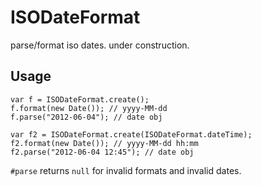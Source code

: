 ISODateFormat
=============

parse/format iso dates. under construction.



Usage
-----

	var f = ISODateFormat.create();
	f.format(new Date()); // yyyy-MM-dd
	f.parse("2012-06-04"); // date obj

	var f2 = ISODateFormat.create(ISODateFormat.dateTime);
	f2.format(new Date()); // yyyy-MM-dd hh:mm
	f2.parse("2012-06-04 12:45"); // date obj

`#parse` returns `null` for invalid formats and invalid dates.
